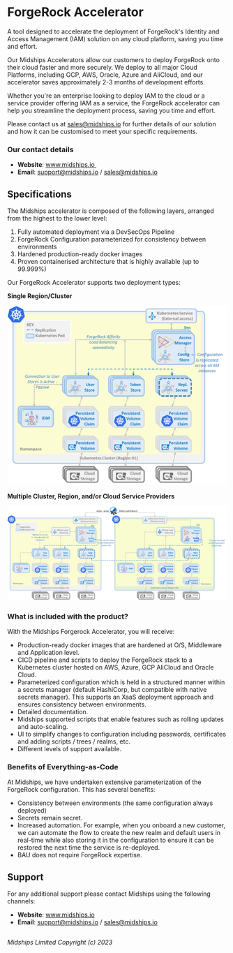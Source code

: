 <!--
# =====================================================================
# Midships Limited
# Copyright (c) 2023
# This file contains scripts/code owned by Midships Limited
#
# NOTE: Don't check this file into source control with any sensitive hard coded value.
# 
# Legal Notice: Installation and use of this script is subject to
# a license agreement with Midships Limited (a company registered
# in England, under company registration number: 11324587).
# This script cannot be modified or shared with another organisation
# unless approved in writing by Midships Limited.
# You as a user of this script must review, accept and comply with the
# license terms of each downloaded/installed package that is referenced
# by this script. By proceeding with the installation, you are accepting
# the license terms of each package, and acknowledging that your use of
# each package will be subject to its respective license terms.
# =====================================================================
-->

# ForgeRock Accelerator

A tool designed to accelerate the deployment of ForgeRock's Identity and Access Management (IAM) solution on any cloud platform, saving you time and effort.

Our Midships Accelerators allow our customers to deploy ForgeRock onto their cloud faster and more securely. We deploy to all major Cloud Platforms, including GCP, AWS, Oracle, Azure and AliCloud, and our accelerator saves approximately 2-3 months of development efforts.

Whether you're an enterprise looking to deploy IAM to the cloud or a service provider offering IAM as a service, the ForgeRock accelerator can help you streamline the deployment process, saving you time and effort.

Please contact us at sales@midships.io for further details of our solution and how it can be customised to meet your specific requirements.

### Our contact details

* **Website**: www.midships.io 
* **Email**: support@midships.io / sales@midships.io

## Specifications

The Midships accelerator is composed of the following layers, arranged from the highest to the lower level:

1. Fully automated deployment via a DevSecOps Pipeline
2. ForgeRock Configuration parameterized for consistency between environments
3. Hardened production-ready docker images
4. Proven containerised architecture that is highly available (up to 99.999%)

Our ForgeRock Accelerator supports two deployment types:

**Single Region/Cluster**

![Single Region/Cluster](./images/single_cluster_architecture.png)

**Multiple Cluster, Region, and/or Cloud Service Providers**

![Multiple Cluster, Region](./images/multiple_cluster_architecture.png)

### What is included with the product?

With the Midships Forgerock Accelerator, you will receive:

* Production-ready docker images that are hardened at O/S, Middleware and Application level.
* CICD pipeline and scripts to deploy the ForgeRock stack to a Kubernetes cluster hosted on AWS, Azure, GCP AliCloud and Oracle Cloud.
* Parameterized configuration which is held in a structured manner within a secrets manager (default HashiCorp, but compatible with native secrets manager). This supports an XaaS deployment approach and ensures consistency between environments.
* Detailed documentation.
* Midships supported scripts that enable features such as rolling updates and auto-scaling.
* UI to simplify changes to configuration including passwords, certificates and adding scripts / trees / realms, etc.
* Different levels of support available.

### Benefits of Everything-as-Code

At Midships, we have undertaken extensive parameterization of the ForgeRock configuration. This has several benefits:

* Consistency between environments (the same configuration always deployed)
* Secrets remain secret.
* Increased automation. For example, when you onboard a new customer, we can automate the flow to create the new realm and default users in real-time while also storing it in the configuration to ensure it can be restored the next time the service is re-deployed.
* BAU does not require ForgeRock expertise.

## Support

For any additional support please contact Midships using the following channels:

* **Website**: www.midships.io
* **Email**: support@midships.io / sales@midships.io 

## 

*Midships Limited
Copyright (c) 2023*



